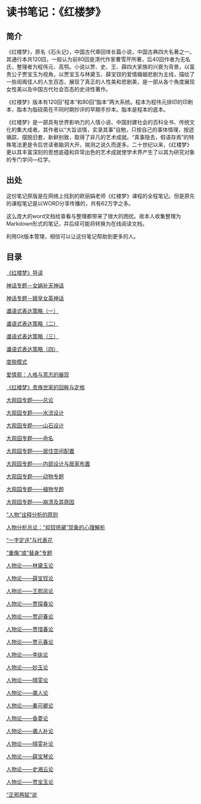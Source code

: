# 读书笔记：《红楼梦》
## 简介

《红楼梦》，原名《石头记》，中国古代章回体长篇小说，中国古典四大名著之一。其通行本共120回，一般认为前80回是清代作家曹雪芹所著，后40回作者为无名氏，整理者为程伟元、高鹗。小说以贾、史、王、薛四大家族的兴衰为背景，以富贵公子贾宝玉为视角，以贾宝玉与林黛玉、薛宝钗的爱情婚姻悲剧为主线，描绘了一些闺阁佳人的人生百态，展现了真正的人性美和悲剧美，是一部从各个角度展现女性美以及中国古代社会百态的史诗性著作。

《红楼梦》版本有120回“程本”和80回“脂本”两大系统。程本为程伟元排印的印刷本，脂本为脂砚斋在不同时期抄评的早期手抄本。脂本是程本的底本。

《红楼梦》是一部具有世界影响力的人情小说、中国封建社会的百科全书、传统文化的集大成者。其作者以“大旨谈情，实录其事”自勉，只按自己的事体情理，按迹循踪，摆脱旧套，新鲜别致，取得了非凡的艺术成就。“真事隐去，假语存焉”的特殊笔法更是令后世读者脑洞大开，揣测之说久而遂多。二十世纪以来，《红楼梦》更以其丰富深刻的思想底蕴和异常出色的艺术成就使学术界产生了以其为研究对象的专门学问—红学。

## 出处

这份笔记原版是在网络上找到的欧丽娟老师《红楼梦》课程的全程笔记。但是原先的课程笔记是以WORD分享传播的，共有62万字之多。

这么庞大的word文档给查看与整理都带来了很大的困扰。故本人收集整理为Markdown形式的笔记，并后续可能将转换为在线阅读文档。

利用Git版本管理，相信可以让这份笔记帮助到更多的人。

## 目录

[《红楼梦》导读](《红楼梦》导读.md)

[神话专题－女娲补天神话](神话专题－女娲补天神话.md)

[神话专题－娥皇女英神话](神话专题－娥皇女英神话.md)

[谶语式表达策略（一）](谶语式表达策略（一）.md)

[谶语式表达策略（二）](谶语式表达策略（二）.md)

[谶语式表达策略（三）](谶语式表达策略（三）.md)

[谶语式表达策略（四）](谶语式表达策略（四）.md)

[度脱模式](度脱模式.md)

[爱情观：人格与意志的展现](爱情观：人格与意志的展现.md)

[《红楼梦》贵族世家的回眸与定格](《红楼梦》贵族世家的回眸与定格.md)

[大观园专题——总论](大观园专题——总论.md)

[大观园专题——水流设计](大观园专题——水流设计.md)

[大观园专题——山石设计](大观园专题——山石设计.md)

[大观园专题——命名](大观园专题——命名.md)

[大观园专题——居住空间配置](大观园专题——居住空间配置.md)

[大观园专题——内部设计与居家布置](大观园专题——内部设计与居家布置.md)

[大观园专题——动物专题](大观园专题——动物专题.md)

[大观园专题——植物专题](大观园专题——植物专题.md)

[大观园专题——崩溃及其原因](大观园专题——崩溃及其原因.md)

[“人物”诠释分析的原则](人物诠释分析的原则.md)

[人物分析总论：“抑钗扬黛”现象的心理解析](人物分析总论：“抑钗扬黛”现象的心理解析.md)

[“一字定评”与代表花](“一字定评”与代表花.md)

[“重像”或“替身”专题](“重像”或“替身”专题.md)

[人物论——林黛玉论](人物论——林黛玉论.md)

[人物论——薛宝钗论](人物论——薛宝钗论.md)

[人物论——王熙凤论](人物论——王熙凤论.md)

[人物论——贾探春论](人物论——贾探春论.md)

[人物论——贾迎春论](人物论——贾迎春论.md)

[人物论——贾惜春论](人物论——贾惜春论.md)

[人物论——贾元春论](人物论——贾元春论.md)

[人物论——李纨论](人物论——李纨论.md)

[人物论——妙玉论](人物论——妙玉论.md)

[人物论——晴雯论](人物论——晴雯论.md)

[人物论——袭人论](人物论——袭人论.md)

[人物论——秦可卿论](人物论——秦可卿论.md)

[人物论——香菱论](人物论——香菱论.md)

[人物论——袭人补论](人物论——袭人补论.md)

[人物论——晴雯补论](人物论——晴雯补论.md)

[人物论——薛宝琴论](人物论——薛宝琴论.md)

[人物论——史湘云论](人物论——史湘云论.md)

[人物论——贾宝玉论](人物论——贾宝玉论.md)

[“正邪两赋”说](“正邪两赋”说.md)
